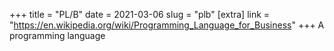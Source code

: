 +++
title = "PL/B"
date = 2021-03-06
slug = "plb"
[extra]
link = "https://en.wikipedia.org/wiki/Programming_Language_for_Business"
+++
A programming language

